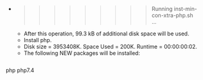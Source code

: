 * >>>>>>>>> Running inst-min-con-xtra-php.sh ...
  * After this operation, 99.3 kB of additional disk space will be used.
  * Install php.
  * Disk size = 3953408K. Space Used = 200K. Runtime = 00:00:00:02.
  * The following NEW packages will be installed:
  ```bash
php php7.4
  ```
